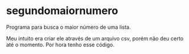 # segundomaiornumero
Programa para busca o maior número de uma lista.

Meu intuito era criar ele através de um arquivo csv, porém não deu certo até o momento. 
Por hora tenho esse código.
